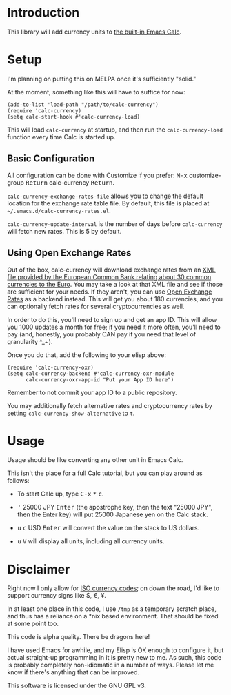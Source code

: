 # Introduction

This library will add currency units to
[the built-in Emacs Calc](https://www.gnu.org/software/emacs/manual/html_mono/calc.html).

# Setup

I'm planning on putting this on MELPA once it's sufficiently "solid."

At the moment, something like this will have to suffice for now:

```elisp
(add-to-list 'load-path "/path/to/calc-currency")
(require 'calc-currency)
(setq calc-start-hook #'calc-currency-load)
```

This will load `calc-currency` at startup, and then run the
`calc-currency-load` function every time Calc is started up.

## Basic Configuration

All configuration can be done with Customize if you prefer: <kbd>M-x</kbd>
customize-group <kbd>Return</kbd> calc-currency <kbd>Return</kbd>.

`calc-currency-exchange-rates-file` allows you to change the
default location for the exchange rate table file.  By default,
this file is placed at `~/.emacs.d/calc-currency-rates.el`.

`calc-currency-update-interval` is the number of days before
`calc-currency` will fetch new rates.  This is 5 by default.

## Using Open Exchange Rates

Out of the box, calc-currency will download exchange rates from an
[XML file provided by the European Common Bank relating about 30
common currencies to the Euro](https://www.ecb.europa.eu/stats/eurofxref/eurofxref-daily.xml).
You may take a look at that XML file and see if those are
sufficient for your needs.  If they aren't, you can use [Open
Exchange Rates](https://openexchangerates.org/) as a backend
instead.  This will get you about 180 currencies, and you can
optionally fetch rates for several cryptocurrencies as well.

In order to do this, you'll need to sign up and get an app ID.
This will allow you 1000 updates a month for free; if you need
it more often, you'll need to pay (and, honestly, you probably
CAN pay if you need that level of granularity ^_~).

Once you do that, add the following to your elisp above:

```elisp
(require 'calc-currency-oxr)
(setq calc-currency-backend #'calc-currency-oxr-module
      calc-currency-oxr-app-id "Put your App ID here")
```

Remember to not commit your app ID to a public repository.

You may additionally fetch alternative rates and cryptocurrency
rates by setting `calc-currency-show-alternative` to `t`.

# Usage

Usage should be like converting any other unit in Emacs Calc.

This isn't the place for a full Calc tutorial, but you can play
around as follows:

 - To start Calc up, type <kbd>C-x</kbd> <kbd>*</kbd> <kbd>c</kbd>.

 - <kbd>'</kbd> 25000 JPY <kbd>Enter</kbd> (the apostrophe key,
   then the text "25000 JPY", then the Enter key) will put 25000
   Japanese yen on the Calc stack.

 - <kbd>u</kbd> <kbd>c</kbd> USD <kbd>Enter</kbd> will convert
   the value on the stack to US dollars.

 - <kbd>u</kbd> <kbd>V</kbd> will display all units, including all
   currency units.

# Disclaimer

Right now I only allow for
[ISO currency codes](https://en.wikipedia.org/wiki/ISO_4217);
on down the road, I'd like to support currency signs like $, €, ¥.

In at least one place in this code, I use `/tmp` as a temporary
scratch place, and thus has a reliance on a *nix based environment.
That should be fixed at some point too.

This code is alpha quality.  There be dragons here!

I have used Emacs for awhile, and my Elisp is OK enough to configure
it, but actual straight-up programming in it is pretty new to me.  As
such, this code is probably completely non-idiomatic in a number of
ways.  Please let me know if there's anything that can be improved.

This software is licensed under the GNU GPL v3.
